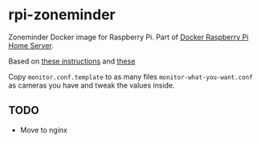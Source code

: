# rpi-zoneminder

Zoneminder Docker image for Raspberry Pi. Part of [Docker Raspberry Pi Home Server](https://github.com/bingen/rpi_docker_home_server).

Based on [these instructions](http://zoneminder.readthedocs.io/en/latest/installationguide/debian.html)
and [these](http://zoneminder.readthedocs.io/en/latest/userguide/gettingstarted.html)

Copy `monitor.conf.template` to as many files `monitor-what-you-want.conf` as cameras you have and tweak the values inside.

TODO
----

- Move to nginx

